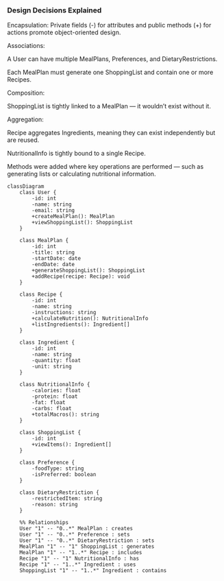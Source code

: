 ### Design Decisions Explained
Encapsulation: Private fields (-) for attributes and public methods (+) for actions promote object-oriented design.

Associations:

A User can have multiple MealPlans, Preferences, and DietaryRestrictions.

Each MealPlan must generate one ShoppingList and contain one or more Recipes.

Composition:

ShoppingList is tightly linked to a MealPlan — it wouldn’t exist without it.

Aggregation:

Recipe aggregates Ingredients, meaning they can exist independently but are reused.

NutritionalInfo is tightly bound to a single Recipe.

Methods were added where key operations are performed — such as generating lists or calculating nutritional information.

```mermaid
classDiagram
    class User {
        -id: int
        -name: string
        -email: string
        +createMealPlan(): MealPlan
        +viewShoppingList(): ShoppingList
    }

    class MealPlan {
        -id: int
        -title: string
        -startDate: date
        -endDate: date
        +generateShoppingList(): ShoppingList
        +addRecipe(recipe: Recipe): void
    }

    class Recipe {
        -id: int
        -name: string
        -instructions: string
        +calculateNutrition(): NutritionalInfo
        +listIngredients(): Ingredient[]
    }

    class Ingredient {
        -id: int
        -name: string
        -quantity: float
        -unit: string
    }

    class NutritionalInfo {
        -calories: float
        -protein: float
        -fat: float
        -carbs: float
        +totalMacros(): string
    }

    class ShoppingList {
        -id: int
        +viewItems(): Ingredient[]
    }

    class Preference {
        -foodType: string
        -isPreferred: boolean
    }

    class DietaryRestriction {
        -restrictedItem: string
        -reason: string
    }

    %% Relationships
    User "1" -- "0..*" MealPlan : creates
    User "1" -- "0..*" Preference : sets
    User "1" -- "0..*" DietaryRestriction : sets
    MealPlan "1" -- "1" ShoppingList : generates
    MealPlan "1" -- "1..*" Recipe : includes
    Recipe "1" -- "1" NutritionalInfo : has
    Recipe "1" -- "1..*" Ingredient : uses
    ShoppingList "1" -- "1..*" Ingredient : contains


